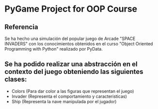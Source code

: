 # PyGame Project for OOP Course

## Referencia

Se ha hecho una simulación del popular juego de Arcade "SPACE INVADERS" con los conocimientos obtenidos en el curso "Object Oriented Programming with Python" realizado por PyData.

## Se ha podido realizar una abstracción en el contexto del juego obteniendo las siguientes clases:
- Colors (Para dar color a las figuras que representan el juego)
- Invader (Representa el comportamiento y caracteristicas)
- Ship (Representa la nave manipulada por el jugador)